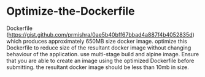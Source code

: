 # Optimize-the-Dockerfile


Dockerfile (https://gist.github.com/prmishra/0ae5b40bff67bbad4a887f4b4052835d) which produces approximately 650MB size docker image.
optimize this Dockerfile to reduce size of the resultant docker image without changing behaviour of the application.
use multi-stage build and alpine image.
Ensure that you are able to create an image using the optimized Dockerfile before submitting.
the resultant docker image should be less than 10mb in size.
